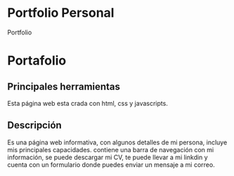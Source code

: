 # Portfolio Personal 
 Portfolio

# Portafolio 
## Principales herramientas
Esta página web esta crada con html, css y javascripts.

## Descripción 
Es una página web informativa, con algunos detalles de mi persona, incluye mis principales capacidades.
contiene una barra de navegación con mi información, se puede descargar mi CV, te puede llevar a mi linkdin y cuenta con un formulario donde puedes enviar un mensaje a mi correo. 
